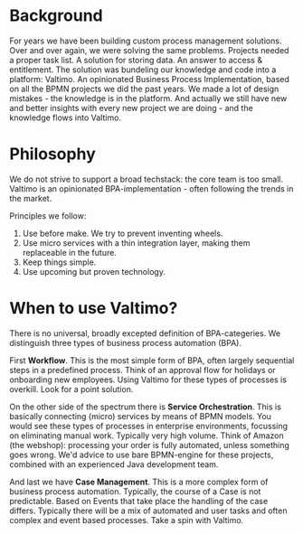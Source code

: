 # Background

For years we have been building custom process management solutions. Over and over again, we were solving the same problems. Projects needed a proper task list. A solution for storing data. An answer to access & entitlement. The solution was bundeling our knowledge and code into a platform: Valtimo. An opinionated Business Process Implementation, based on all the BPMN projects we did the past years. We made a lot of design mistakes - the knowledge is in the platform. And actually we still have new and better insights with every new project we are doing - and the knowledge flows into Valtimo. 

# Philosophy
We do not strive to support a broad techstack: the core team is too small. Valtimo is an opinionated BPA-implementation - often following the trends in the market.  

Principles we follow:

1. Use before make. We try to prevent inventing wheels. 
2. Use micro services with a thin integration layer, making them replaceable in the future. 
3. Keep things simple. 
4. Use upcoming but proven technology. 

# When to use Valtimo? 

There is no universal, broadly excepted definition of BPA-categeries. We distinguish three types of business process automation (BPA). 

First **Workflow**. This is the most simple form of BPA, often largely sequential steps in a predefined process. Think of an approval flow for holidays or onboarding new employees. Using Valtimo for these types of processes is overkill. Look for a point solution. 

On the other side of the spectrum there is **Service Orchestration**. This is basically connecting (micro) services by means of BPMN models. You would see these types of processes in enterprise environments, focussing on eliminating manual work. Typically very high volume. Think of Amazon (the webshop): processing your order is fully automated, unless something goes wrong. We'd advice to use bare BPMN-engine for these projects, combined with an experienced Java development team. 

And last we have **Case Management**. This is a more complex form of business process automation. Typically, the course of a Case is not predictable. Based on Events that take place the handling of the case differs. Typically there will be a mix of automated and user tasks and often complex and event based processes. Take a spin with Valtimo.  
